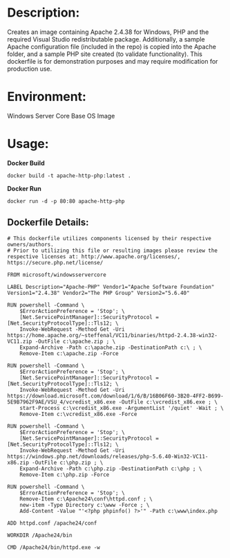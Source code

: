 # Description:

Creates an image containing Apache 2.4.38 for Windows, PHP and the required Visual Studio redistributable package. Additionally, a sample Apache configuration file (included in the repo) is copied into the Apache folder, and a sample PHP site created (to validate functionality). This dockerfile is for demonstration purposes and may require modification for production use. 

# Environment:

Windows Server Core Base OS Image

# Usage:

**Docker Build**

```
docker build -t apache-http-php:latest .
```

**Docker Run** 

```
docker run -d -p 80:80 apache-http-php
```


## Dockerfile Details:
```
# This dockerfile utilizes components licensed by their respective owners/authors.
# Prior to utilizing this file or resulting images please review the respective licenses at: http://www.apache.org/licenses/, https://secure.php.net/license/

FROM microsoft/windowsservercore

LABEL Description="Apache-PHP" Vendor1="Apache Software Foundation" Version1="2.4.38" Vendor2="The PHP Group" Version2="5.6.40"

RUN powershell -Command \
	$ErrorActionPreference = 'Stop'; \
	[Net.ServicePointManager]::SecurityProtocol = [Net.SecurityProtocolType]::Tls12; \
	Invoke-WebRequest -Method Get -Uri https://home.apache.org/~steffenal/VC11/binaries/httpd-2.4.38-win32-VC11.zip -OutFile c:\apache.zip ; \
	Expand-Archive -Path c:\apache.zip -DestinationPath c:\ ; \
	Remove-Item c:\apache.zip -Force

RUN powershell -Command \
	$ErrorActionPreference = 'Stop'; \
	[Net.ServicePointManager]::SecurityProtocol = [Net.SecurityProtocolType]::Tls12; \
	Invoke-WebRequest -Method Get -Uri https://download.microsoft.com/download/1/6/B/16B06F60-3B20-4FF2-B699-5E9B7962F9AE/VSU_4/vcredist_x86.exe -OutFile c:\vcredist_x86.exe ; \
   	start-Process c:\vcredist_x86.exe -ArgumentList '/quiet' -Wait ; \
   	Remove-Item c:\vcredist_x86.exe -Force

RUN powershell -Command \
	$ErrorActionPreference = 'Stop'; \
	[Net.ServicePointManager]::SecurityProtocol = [Net.SecurityProtocolType]::Tls12; \
	Invoke-WebRequest -Method Get -Uri https://windows.php.net/downloads/releases/php-5.6.40-Win32-VC11-x86.zip -OutFile c:\php.zip ; \
	Expand-Archive -Path c:\php.zip -DestinationPath c:\php ; \
	Remove-Item c:\php.zip -Force

RUN powershell -Command \
	$ErrorActionPreference = 'Stop'; \
	Remove-Item c:\Apache24\conf\httpd.conf ; \
	new-item -Type Directory c:\www -Force ; \
	Add-Content -Value "'<?php phpinfo() ?>'" -Path c:\www\index.php

ADD httpd.conf /apache24/conf

WORKDIR /Apache24/bin

CMD /Apache24/bin/httpd.exe -w
```

